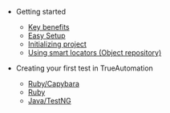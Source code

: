 * Getting started

  * [Key benefits](key_benefits.md)
  * [Easy Setup](easy_setup.md)
  * [Initializing project](project_init.md)
  * [Using smart locators (Object repository)](smart_locators.md)

* Creating your first test in TrueAutomation
  * [Ruby/Capybara](capybara.md)
  * [Ruby](ruby-low-api-lavel.md) 
  * [Java/TestNG](java-testNG.md) 
 
